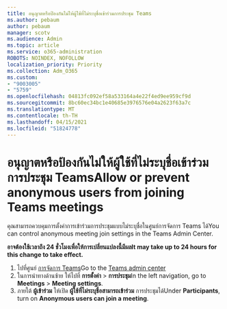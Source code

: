 ```yaml
---
title: อนุญาตหรือป้องกันไม่ให้ผู้ใช้ที่ไม่ระบุชื่อเข้าร่วมการประชุม Teams
ms.author: pebaum
author: pebaum
manager: scotv
ms.audience: Admin
ms.topic: article
ms.service: o365-administration
ROBOTS: NOINDEX, NOFOLLOW
localization_priority: Priority
ms.collection: Adm_O365
ms.custom:
- "9003005"
- "5759"
ms.openlocfilehash: 04813fc092ef58a533164a4e22f4ed9ee959cf9d
ms.sourcegitcommit: 8bc60ec34bc1e40685e3976576e04a2623f63a7c
ms.translationtype: MT
ms.contentlocale: th-TH
ms.lasthandoff: 04/15/2021
ms.locfileid: "51824778"
---
```

# <a name="allow-or-prevent-anonymous-users-from-joining-teams-meetings"></a><span data-ttu-id="c010a-102">อนุญาตหรือป้องกันไม่ให้ผู้ใช้ที่ไม่ระบุชื่อเข้าร่วมการประชุม Teams</span><span class="sxs-lookup"><span data-stu-id="c010a-102">Allow or prevent anonymous users from joining Teams meetings</span></span>

<span data-ttu-id="c010a-103">คุณสามารถควบคุมการตั้งค่าการเข้าร่วมการประชุมแบบไม่ระบุชื่อในศูนย์การจัดการ Teams ได้</span><span class="sxs-lookup"><span data-stu-id="c010a-103">You can control anonymous meeting join settings in the Teams Admin Center.</span></span>

<span data-ttu-id="c010a-104">**อาจต้องใช้เวลาถึง 24 ชั่วโมงเพื่อให้การเปลี่ยนแปลงนี้มีผล**</span><span class="sxs-lookup"><span data-stu-id="c010a-104">**It may take up to 24 hours for this change to take effect.**</span></span>

1.  <span data-ttu-id="c010a-105">ไปที่ศูนย์ [การจัดการ Teams](https://admin.teams.microsoft.com)</span><span class="sxs-lookup"><span data-stu-id="c010a-105">Go to the [Teams admin center](https://admin.teams.microsoft.com)</span></span>
2.  <span data-ttu-id="c010a-106">ในการนําทางด้านซ้าย ให้ไปที่ **การตั้งค่า**   >   **การประชุม**</span><span class="sxs-lookup"><span data-stu-id="c010a-106">In the left navigation, go to  **Meetings**  >  **Meeting settings**.</span></span>
3.  <span data-ttu-id="c010a-107">ภายใต้  **ผู้เข้าร่วม** ให้เปิด  **ผู้ใช้ที่ไม่ระบุชื่อสามารถเข้าร่วม** การประชุมได้</span><span class="sxs-lookup"><span data-stu-id="c010a-107">Under  **Participants**, turn on  **Anonymous users can join a meeting**.</span></span>